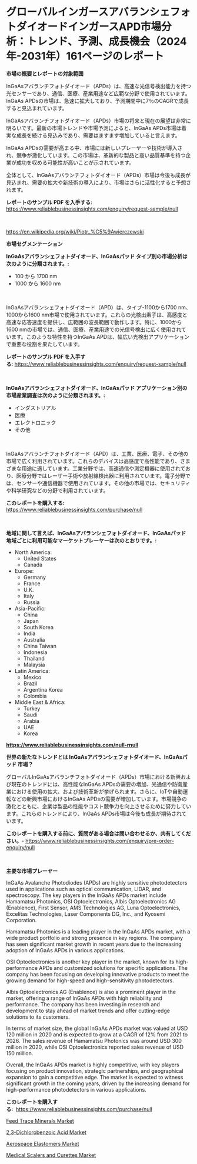 <p><h1>グローバルインガースアバランシェフォトダイオードインガースAPD市場分析：トレンド、予測、成長機会（2024年-2031年）161ページのレポート</h1></p><p><strong>市場の概要とレポートの対象範囲</strong></p>
<p><p>InGaAsアバランチフォトダイオード（APDs）は、高速な光信号検出能力を持つ光センサーであり、通信、医療、産業用途など広範な分野で使用されています。InGaAs APDsの市場は、急速に拡大しており、予測期間中に7％のCAGRで成長すると見込まれています。</p><p>InGaAsアバランチフォトダイオード（APDs）市場の将来と現在の展望は非常に明るいです。最新の市場トレンドや市場予測によると、InGaAs APDs市場は着実な成長を続ける見込みであり、需要はますます増加していると言えます。</p><p>InGaAs APDsの需要が高まる中、市場には新しいプレーヤーや技術が導入され、競争が激化しています。この市場は、革新的な製品と高い品質基準を持つ企業が成功を収める可能性が高いことが示されています。</p><p>全体として、InGaAsアバランチフォトダイオード（APDs）市場は今後も成長が見込まれ、需要の拡大や新技術の導入により、市場はさらに活性化すると予想されます。</p></p>
<p><strong>レポートのサンプル PDF を入手する:</strong> <a href="https://www.reliablebusinessinsights.com/enquiry/request-sample/null">https://www.reliablebusinessinsights.com/enquiry/request-sample/null</a></p>
<p>&nbsp;</p>
<p><a href="https://en.wikipedia.org/wiki/Piotr_%C5%9Awierczewski">https://en.wikipedia.org/wiki/Piotr_%C5%9Awierczewski</a></p>
<p><strong>市場セグメンテーション</strong></p>
<p><strong>InGaAsアバランシェフォトダイオード、InGaAsパッド タイプ別の市場分析は次のように分類されます。:</strong></p>
<p><ul><li>100 から 1700 nm</li><li>1000 から 1600 nm</li></ul></p>
<p>&nbsp;</p>
<p><p>InGaAsアバランシェフォトダイオード（APD）は、タイプ-1100から1700 nm、1000から1600 nm市場で使用されています。これらの光検出素子は、高感度と高速な応答速度を提供し、広範囲の波長範囲で動作します。特に、1000から1600 nmの市場では、通信、医療、産業用途での光信号検出に広く使用されています。このような特性を持つInGaAs APDは、幅広い光検出アプリケーションで重要な役割を果たしています。</p></p>
<p><strong>レポートのサンプル PDF を入手する:</strong>&nbsp;<a href="https://www.reliablebusinessinsights.com/enquiry/request-sample/null">https://www.reliablebusinessinsights.com/enquiry/request-sample/null</a></p>
<p>&nbsp;</p>
<p><strong> InGaAsアバランシェフォトダイオード、InGaAsパッド アプリケーション別の市場産業調査は次のように分類されます。:</strong></p>
<p><ul><li>インダストリアル</li><li>医療</li><li>エレクトロニック</li><li>その他</li></ul></p>
<p>&nbsp;</p>
<p><p>InGaAsアバランチフォトダイオード（APD）は、工業、医療、電子、その他の市場で広く利用されています。これらのデバイスは高感度で高性能であり、さまざまな用途に適しています。工業分野では、高速通信や測定機器に使用されており、医療分野ではレーザー手術や放射線検出器に利用されています。電子分野では、センサーや通信機器で使用されています。その他の市場では、セキュリティや科学研究などの分野で利用されています。</p></p>
<p><strong>このレポートを購入する:</strong>&nbsp; <a href="https://www.reliablebusinessinsights.com/purchase/null">https://www.reliablebusinessinsights.com/purchase/null</a></p>
<p>&nbsp;</p>
<p><strong>地域に関して言えば、InGaAsアバランシェフォトダイオード、InGaAsパッド 地域ごとに利用可能なマーケットプレーヤーは次のとおりです。:</strong></p>
<p><ul>
    <li>
        North America:
        <ul>
            <li>United States</li>
            <li>Canada</li>
        </ul>
    </li>
    <li>
        Europe:
        <ul>
            <li>Germany</li>
            <li>France</li>
            <li>U.K.</li>
            <li>Italy</li>
            <li>Russia</li>
        </ul>
    </li>
    <li>
        Asia-Pacific:
        <ul>
            <li>China</li>
            <li>Japan</li>
            <li>South Korea</li>
            <li>India</li>
            <li>Australia</li>
            <li>China Taiwan</li>
            <li>Indonesia</li>
            <li>Thailand</li>
            <li>Malaysia</li>
        </ul>
    </li>
    <li>
        Latin America:
        <ul>
            <li>Mexico</li>
            <li>Brazil</li>
            <li>Argentina Korea</li>
            <li>Colombia</li>
        </ul>
    </li>
    <li>
        Middle East & Africa:
        <ul>
            <li>Turkey</li>
            <li>Saudi</li>
            <li>Arabia</li>
            <li>UAE</li>
            <li>Korea</li>
        </ul>
    </li>
    </ul></p>
<p><strong><a href="https://www.reliablebusinessinsights.com/null-rnull">https://www.reliablebusinessinsights.com/null-rnull</a></strong>&nbsp;</p>
<p><strong>世界の新たなトレンドとは InGaAsアバランシェフォトダイオード、InGaAsパッド 市場？</strong></p>
<p><p>グローバルInGaAsアバランチフォトダイオード（APDs）市場における新興および現在のトレンドには、高性能なInGaAs APDsの需要の増加、光通信や防衛産業における使用の拡大、および技術革新が挙げられます。さらに、IoTや自動運転などの新興市場におけるInGaAs APDsの需要が増加しています。市場競争の激化とともに、企業は製品の性能やコスト競争力を向上させるために努力しています。これらのトレンドにより、InGaAs APDs市場は今後も成長が期待されています。</p></p>
<p><strong>このレポートを購入する前に、質問がある場合は問い合わせるか、共有してください。</strong>- <a href="https://www.reliablebusinessinsights.com/enquiry/pre-order-enquiry/null">https://www.reliablebusinessinsights.com/enquiry/pre-order-enquiry/null</a></p>
<p>&nbsp;</p>
<p><strong>主要な市場プレーヤー</strong></p>
<p><p>InGaAs Avalanche Photodiodes (APDs) are highly sensitive photodetectors used in applications such as optical communication, LIDAR, and spectroscopy. The key players in the InGaAs APDs market include Hamamatsu Photonics, OSI Optoelectronics, Albis Optoelectronics AG (Enablence), First Sensor, AMS Technologies AG, Luna Optoelectronics, Excelitas Technologies, Laser Components DG, Inc., and Kyosemi Corporation.</p><p>Hamamatsu Photonics is a leading player in the InGaAs APDs market, with a wide product portfolio and strong presence in key regions. The company has seen significant market growth in recent years due to the increasing adoption of InGaAs APDs in various applications.</p><p>OSI Optoelectronics is another key player in the market, known for its high-performance APDs and customized solutions for specific applications. The company has been focusing on developing innovative products to meet the growing demand for high-speed and high-sensitivity photodetectors.</p><p>Albis Optoelectronics AG (Enablence) is also a prominent player in the market, offering a range of InGaAs APDs with high reliability and performance. The company has been investing in research and development to stay ahead of market trends and offer cutting-edge solutions to its customers.</p><p>In terms of market size, the global InGaAs APDs market was valued at USD 120 million in 2020 and is expected to grow at a CAGR of 12% from 2021 to 2026. The sales revenue of Hamamatsu Photonics was around USD 300 million in 2020, while OSI Optoelectronics reported sales revenue of USD 150 million.</p><p>Overall, the InGaAs APDs market is highly competitive, with key players focusing on product innovation, strategic partnerships, and geographical expansion to gain a competitive edge. The market is expected to witness significant growth in the coming years, driven by the increasing demand for high-performance photodetectors in various applications.</p></p>
<p><strong>このレポートを購入する:</strong>&nbsp;&nbsp;<a href="https://www.reliablebusinessinsights.com/purchase/null">https://www.reliablebusinessinsights.com/purchase/null</a></p>
<p><p><a href="https://github.com/ORAZITOM/Market-Research-Report-List-1/blob/main/feed-trace-minerals-market.md">Feed Trace Minerals Market</a></p><p><a href="https://medium.com/@colin.burgess8756/2-3-dichlorobenzoic-acid-market-overview-global-market-trends-and-future-prospects-from-2024-to-e57ec93113ca">2,3-Dichlorobenzoic Acid Market</a></p><p><a href="https://github.com/JosephWillisbXXgf/Market-Research-Report-List-1/blob/main/aerospace-elastomers-market.md">Aerospace Elastomers Market</a></p><p><a href="https://medium.com/@max.sanderson5645/global-medical-scalers-and-curettes-market-trends-insights-into-growth-opportunities-and-37719cd7f4bc">Medical Scalers and Curettes Market</a></p></p>